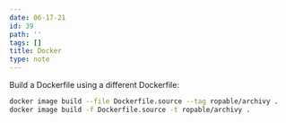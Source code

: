 ```yaml
---
date: 06-17-21
id: 39
path: ''
tags: []
title: Docker
type: note
---
```


Build a Dockerfile using a different Dockerfile:

```bash
docker image build --file Dockerfile.source --tag ropable/archivy .
docker image build -f Dockerfile.source -t ropable/archivy .
```
